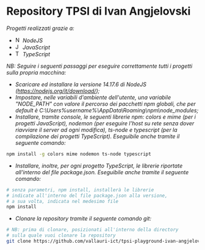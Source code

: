 # Repository TPSI di Ivan Angjelovski

*Progetti realizzati grazie a:*

  - <img src="https://upload.wikimedia.org/wikipedia/commons/thumb/d/d9/Node.js_logo.svg/1200px-Node.js_logo.svg.png" alt="NodeJS" style="height: 15px;"> *NodeJS*
  - <img src="https://upload.wikimedia.org/wikipedia/commons/7/73/Javascript-736400_960_720.png" alt="JavaScript" style="height: 15px;"> *JavaScript*
  - <img src="https://devexp.io/wp-content/uploads/2019/05/ts.png" alt="TypeScript" style="height: 15px;"> *TypeScript*

*NB: Seguire i seguenti passaggi per eseguire correttamente tutti i progetti sulla propria macchina:*
  - *Scaricare ed installare la versione 14.17.6 di NodeJS (https://nodejs.org/it/download/);*
  - *Impostare, nelle variabili d'ambiente dell'utente, una variabile "NODE_PATH" con valore il percorso dei pacchetti npm globali, che per default è C:\Users\%username%\AppData\Roaming\npm\node_modules;*
  - *Installare, tramite console, le seguenti librerie npm: colors e mime (per i progetti JavaScript), nodemon (per eseguire l'host su rete senza dover riavviare il server ad ogni modifica), ts-node e typescript (per la compilazione dei progetti TypeScript). Eseguibile anche tramite il seguente comando:*
```bash
npm install -g colors mime nodemon ts-node typescript
```
  - *Installare, inoltre, per ogni progetto TypeScript, le librerie riportate all'interno del file package.json. Eseguibile anche tramite il seguente comando:*
```bash
# senza parametri, npm install, installerà le librerie
# indicate all'interno del file package.json alla versione,
# a sua volta, indicata nel medesimo file
npm install
```
  - *Clonare la repository tramite il seguente comando git:*
```bash
# NB: prima di clonare, posizionati all'interno della directory
# sulla quale vuoi clonare la repository
git clone https://github.com/vallauri-ict/tpsi-playground-ivan-angjelovski-1.git
```
